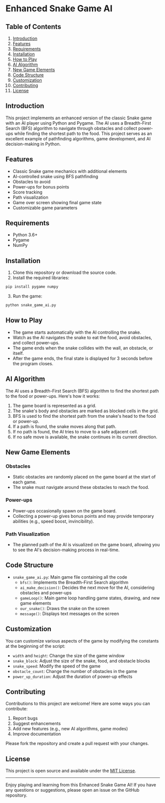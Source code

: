 # Enhanced Snake Game AI

## Table of Contents
1. [Introduction](#introduction)
2. [Features](#features)
3. [Requirements](#requirements)
4. [Installation](#installation)
5. [How to Play](#how-to-play)
6. [AI Algorithm](#ai-algorithm)
7. [New Game Elements](#new-game-elements)
8. [Code Structure](#code-structure)
9. [Customization](#customization)
10. [Contributing](#contributing)
11. [License](#license)

## Introduction

This project implements an enhanced version of the classic Snake game with an AI player using Python and Pygame. The AI uses a Breadth-First Search (BFS) algorithm to navigate through obstacles and collect power-ups while finding the shortest path to the food. This project serves as an excellent example of pathfinding algorithms, game development, and AI decision-making in Python.

## Features

- Classic Snake game mechanics with additional elements
- AI-controlled snake using BFS pathfinding
- Obstacles to avoid
- Power-ups for bonus points
- Score tracking
- Path visualization
- Game over screen showing final game state
- Customizable game parameters

## Requirements

- Python 3.6+
- Pygame
- NumPy

## Installation

1. Clone this repository or download the source code.
2. Install the required libraries:

```bash
pip install pygame numpy
```

3. Run the game:

```bash
python snake_game_ai.py
```

## How to Play

- The game starts automatically with the AI controlling the snake.
- Watch as the AI navigates the snake to eat the food, avoid obstacles, and collect power-ups.
- The game ends when the snake collides with the wall, an obstacle, or itself.
- After the game ends, the final state is displayed for 3 seconds before the program closes.

## AI Algorithm

The AI uses a Breadth-First Search (BFS) algorithm to find the shortest path to the food or power-ups. Here's how it works:

1. The game board is represented as a grid.
2. The snake's body and obstacles are marked as blocked cells in the grid.
3. BFS is used to find the shortest path from the snake's head to the food or power-up.
4. If a path is found, the snake moves along that path.
5. If no path is found, the AI tries to move to a safe adjacent cell.
6. If no safe move is available, the snake continues in its current direction.

## New Game Elements

### Obstacles
- Static obstacles are randomly placed on the game board at the start of each game.
- The snake must navigate around these obstacles to reach the food.

### Power-ups
- Power-ups occasionally spawn on the game board.
- Collecting a power-up gives bonus points and may provide temporary abilities (e.g., speed boost, invincibility).

### Path Visualization
- The planned path of the AI is visualized on the game board, allowing you to see the AI's decision-making process in real-time.

## Code Structure

- `snake_game_ai.py`: Main game file containing all the code
  - `bfs()`: Implements the Breadth-First Search algorithm
  - `ai_make_decision()`: Decides the next move for the AI, considering obstacles and power-ups
  - `gameLoop()`: Main game loop handling game states, drawing, and new game elements
  - `our_snake()`: Draws the snake on the screen
  - `message()`: Displays text messages on the screen

## Customization

You can customize various aspects of the game by modifying the constants at the beginning of the script:

- `width` and `height`: Change the size of the game window
- `snake_block`: Adjust the size of the snake, food, and obstacle blocks
- `snake_speed`: Modify the speed of the game
- `obstacle_count`: Change the number of obstacles in the game
- `power_up_duration`: Adjust the duration of power-up effects

## Contributing

Contributions to this project are welcome! Here are some ways you can contribute:

1. Report bugs
2. Suggest enhancements
3. Add new features (e.g., new AI algorithms, game modes)
4. Improve documentation

Please fork the repository and create a pull request with your changes.

## License

This project is open source and available under the [MIT License](LICENSE).

---

Enjoy playing and learning from this Enhanced Snake Game AI! If you have any questions or suggestions, please open an issue on the GitHub repository.
